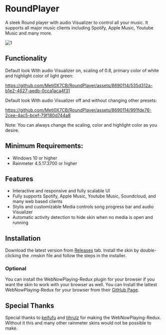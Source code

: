 # RoundPlayer
A sleek Round player with audio Visualizer to control all your music. It supports all major music clients including Spotify, Apple Music, Youtube Music and many more.

![1](https://github.com/Meti0X7CB/RoundPlayer/assets/8690114/523bcb55-91f0-4b35-b970-b38da4508302)

## Functionality

Default look With audio Visualizer on, scaling of 0.8, primary color of white and highlight color of light green:

https://github.com/Meti0X7CB/RoundPlayer/assets/8690114/535d312a-b1e2-4627-aedb-0cca1aca4f31

Default look With audio Visualizer off and without changing other presets:

https://github.com/Meti0X7CB/RoundPlayer/assets/8690114/991fde76-2cee-4ac5-bcef-79f180d744a8

Note: You can always change the scaling, color and highlight color as you desire.

## Minimum Requirements:
- Windows 10 or higher
- Rainmeter 4.5.17.3700 or higher
## Features
- Interactive and responsive and fully scalable UI
- Fully supports Spotify, Apple Music, Youtube Music, Soundcloud, and many web based clients
- Stylis and customizable Media controls song progress bar and audio Visualizer 
- Automatic activity detection to hide skin when no media is open and running
## Installation
Download the latest version from [Releases](https://github.com/Meti0X7CB/RoundPlayer/releases) tab.
Install the skin by double-clicking the .rmskin file and follow the steps in the installer.
### Optional
You can install the WebNowPlaying-Redux plugin for your browser if you want the skin to work with your browser as well.
You can Install the lattest WebNowPlaying-Redux for your browser from their [GitHub Page](https://github.com/keifufu/WebNowPlaying-Redux).

## Special Thanks
Special thanks to [keifufu](https://github.com/keifufu) and [tjhrulz](https://github.com/tjhrulz/) for making the WebNowPlaying-Redux. Without it this and many other rainmeter skins would not be possible to make.
